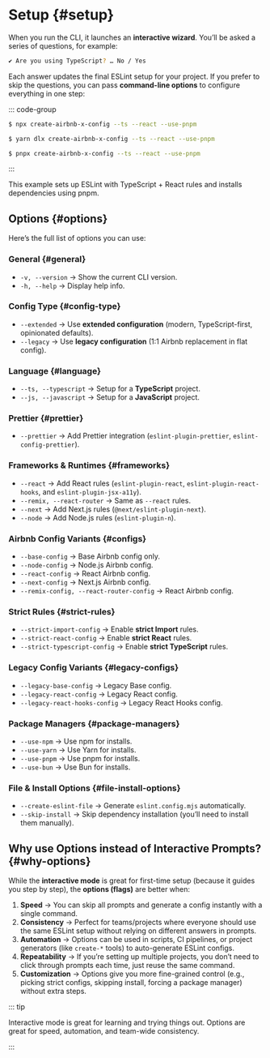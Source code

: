 # Setup {#setup}

When you run the CLI, it launches an **interactive wizard**.
You’ll be asked a series of questions, for example:

```bash
✔ Are you using TypeScript? … No / Yes
```

Each answer updates the final ESLint setup for your project. If you prefer to skip the questions, you can pass **command-line options** to configure everything in one step:

::: code-group

```sh [npm]
$ npx create-airbnb-x-config --ts --react --use-pnpm
```

```sh [yarn]
$ yarn dlx create-airbnb-x-config --ts --react --use-pnpm
```

```sh [pnpm]
$ pnpx create-airbnb-x-config --ts --react --use-pnpm
```

:::

This example sets up ESLint with TypeScript + React rules and installs dependencies using pnpm.

## Options {#options}

Here’s the full list of options you can use:

### General {#general}

- `-v, --version` → Show the current CLI version.
- `-h, --help` → Display help info.

### Config Type {#config-type}

- `--extended` → Use **extended configuration** (modern, TypeScript-first, opinionated defaults).
- `--legacy` → Use **legacy configuration** (1:1 Airbnb replacement in flat config).

### Language {#language}

- `--ts, --typescript` → Setup for a **TypeScript** project.
- `--js, --javascript` → Setup for a **JavaScript** project.

### Prettier {#prettier}

- `--prettier` → Add Prettier integration (`eslint-plugin-prettier`, `eslint-config-prettier`).

### Frameworks & Runtimes {#frameworks}

- `--react` → Add React rules (`eslint-plugin-react`, `eslint-plugin-react-hooks`, and `eslint-plugin-jsx-a11y`).
- `--remix, --react-router` → Same as `--react` rules.
- `--next` → Add Next.js rules (`@next/eslint-plugin-next`).
- `--node` → Add Node.js rules (`eslint-plugin-n`).

### Airbnb Config Variants {#configs}

- `--base-config` → Base Airbnb config only.
- `--node-config` → Node.js Airbnb config.
- `--react-config` → React Airbnb config.
- `--next-config` → Next.js Airbnb config.
- `--remix-config, --react-router-config` → React Airbnb config.

### Strict Rules {#strict-rules}

- `--strict-import-config` → Enable **strict Import** rules.
- `--strict-react-config` → Enable **strict React** rules.
- `--strict-typescript-config` → Enable **strict TypeScript** rules.

### Legacy Config Variants {#legacy-configs}

- `--legacy-base-config` → Legacy Base config.
- `--legacy-react-config` → Legacy React config.
- `--legacy-react-hooks-config` → Legacy React Hooks config.

### Package Managers {#package-managers}

- `--use-npm` → Use npm for installs.
- `--use-yarn` → Use Yarn for installs.
- `--use-pnpm` → Use pnpm for installs.
- `--use-bun` → Use Bun for installs.

### File & Install Options {#file-install-options}

- `--create-eslint-file` → Generate `eslint.config.mjs` automatically.
- `--skip-install` → Skip dependency installation (you’ll need to install them manually).

## Why use Options instead of Interactive Prompts? {#why-options}

While the **interactive mode** is great for first-time setup (because it guides you step by step), the **options (flags)** are better when:

1. **Speed** → You can skip all prompts and generate a config instantly with a single command.
2. **Consistency** → Perfect for teams/projects where everyone should use the same ESLint setup without relying on different answers in prompts.
3. **Automation** → Options can be used in scripts, CI pipelines, or project generators (like `create-*` tools) to auto-generate ESLint configs.
4. **Repeatability** → If you’re setting up multiple projects, you don’t need to click through prompts each time, just reuse the same command.
5. **Customization** → Options give you more fine-grained control (e.g., picking strict configs, skipping install, forcing a package manager) without extra steps.

::: tip

Interactive mode is great for learning and trying things out. Options are great for speed, automation, and team-wide consistency.

:::
